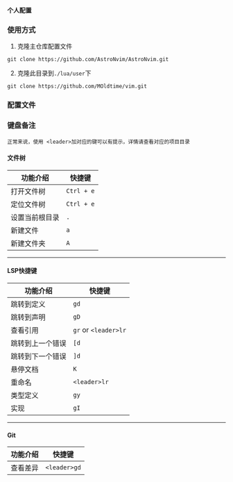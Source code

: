 **个人配置**

### 使用方式

1. 克隆主仓库配置文件

```shell
git clone https://github.com/AstroNvim/AstroNvim.git
```

2. 克隆此目录到`./lua/user`下

```shell
git clone https://github.com/MOldtime/vim.git
```

### 配置文件


### 键盘备注

`正常来说，使用 <leader>加对应的键可以有提示，详情请查看对应的项目目录`

#### 文件树

| 功能介绍       | 快捷键     |
| -------------- | ---------- |
| 打开文件树     | `Ctrl + e` |
| 定位文件树     | `Ctrl + e` |
| 设置当前根目录 | `.`        |
| 新建文件       | `a`        |
| 新建文件夹     | `A`        |

---

#### LSP快捷键
|功能介绍|快捷键|
|----|----|
跳转到定义|`gd`
        跳转到声明|`gD`
查看引用|`gr` or `<leader>lr`
跳转到上一个错误|`[d`
跳转到下一个错误|`]d`
悬停文档|`K`
重命名|`<leader>lr`
类型定义|`gy`
实现|`gI`
----
#### Git
|功能介绍|快捷键|
|---|----|
查看差异|`<leader>gd`



